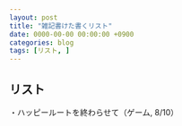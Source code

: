```yaml
---
layout: post
title: "雑記書けた書くリスト"
date: 0000-00-00 00:00:00 +0900
categories: blog
tags: [リスト, ]
---
```


## リスト

・ハッピールートを終わらせて（ゲーム, 8/10）
